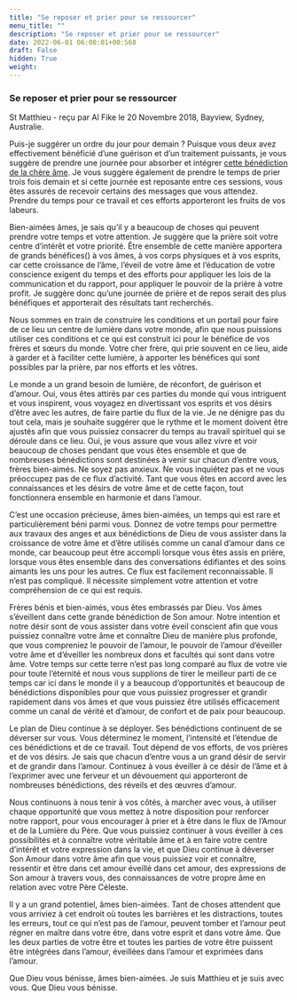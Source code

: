 ```yaml
---
title: "Se reposer et prier pour se ressourcer"
menu_title: ""
description: "Se reposer et prier pour se ressourcer"
date: 2022-06-01 06:00:01+00:568
draft: False
hidden: True
weight:
---
```

### Se reposer et prier pour se ressourcer

St Matthieu - reçu par Al Fike le 20 Novembre 2018, Bayview, Sydney, Australie.

Puis-je suggérer un ordre du jour pour demain ? Puisque vous deux avez effectivement bénéficié d’une guérison et d’un traitement puissants, je vous suggère de prendre une journée pour absorber et intégrer [cette bénédiction de la chère âme](/fr-contemporary-messages/fr-contemporary-messages-by-date-order/fr-contemporary-messages-2018/fr-2018-11-20-1-af-confucius/). Je vous suggère également de prendre le temps de prier trois fois demain et si cette journée est reposante entre ces sessions, vous êtes assurés de recevoir certains des messages que vous attendez. Prendre du temps pour ce travail et ces efforts apporteront les fruits de vos labeurs.

Bien-aimées âmes, je sais qu’il y a beaucoup de choses qui peuvent prendre votre temps et votre attention. Je suggère que la prière soit votre centre d’intérêt et votre priorité. Être ensemble de cette manière apportera de grands bénéfices() à vos âmes, à vos corps physiques et à vos esprits, car cette croissance de l’âme, l’éveil de votre âme et l’éducation de votre conscience exigent du temps et des efforts pour appliquer les lois de la communication et du rapport, pour appliquer le pouvoir de la prière à votre profit. Je suggère donc qu’une journée de prière et de repos serait des plus bénéfiques et apporterait des résultats tant recherchés.

Nous sommes en train de construire les conditions et un portail pour faire de ce lieu un centre de lumière dans votre monde, afin que nous puissions utiliser ces conditions et ce qui est construit ici pour le bénéfice de vos frères et sœurs du monde. Votre cher frère, qui prie souvent en ce lieu, aide à garder et à faciliter cette lumière, à apporter les bénéfices qui sont possibles par la prière, par nos efforts et les vôtres.

Le monde a un grand besoin de lumière, de réconfort, de guérison et d’amour. Oui, vous êtes attirés par ces parties du monde qui vous intriguent et vous inspirent, vous voyagez en divertissant vos esprits et vos désirs d’être avec les autres, de faire partie du flux de la vie. Je ne dénigre pas du tout cela, mais je souhaite suggérer que le rythme et le moment doivent être ajustés afin que vous puissiez consacrer du temps au travail spirituel qui se déroule dans ce lieu. Oui, je vous assure que vous allez vivre et voir beaucoup de choses pendant que vous êtes ensemble et que de nombreuses bénédictions sont destinées à venir sur chacun d’entre vous, frères bien-aimés. Ne soyez pas anxieux. Ne vous inquiétez pas et ne vous préoccupez pas de ce flux d’activité. Tant que vous êtes en accord avec les connaissances et les désirs de votre âme et de cette façon, tout fonctionnera ensemble en harmonie et dans l’amour.

C’est une occasion précieuse, âmes bien-aimées, un temps qui est rare et particulièrement béni parmi vous. Donnez de votre temps pour permettre aux travaux des anges et aux bénédictions de Dieu de vous assister dans la croissance de votre âme et d’être utilisés comme un canal d’amour dans ce monde, car beaucoup peut être accompli lorsque vous êtes assis en prière, lorsque vous êtes ensemble dans des conversations édifiantes et des soins aimants les uns pour les autres. Ce flux est facilement reconnaissable. Il n’est pas compliqué. Il nécessite simplement votre attention et votre compréhension de ce qui est requis.

Frères bénis et bien-aimés, vous êtes embrassés par Dieu. Vos âmes s’éveillent dans cette grande bénédiction de Son amour. Notre intention et notre désir sont de vous assister dans votre éveil conscient afin que vous puissiez connaître votre âme et connaître Dieu de manière plus profonde, que vous compreniez le pouvoir de l’amour, le pouvoir de l’amour d’éveiller votre âme et d’éveiller les nombreux dons et facultés qui sont dans votre âme. Votre temps sur cette terre n’est pas long comparé au flux de votre vie pour toute l’éternité et nous vous supplions de tirer le meilleur parti de ce temps car ici dans le monde il y a beaucoup d’opportunités et beaucoup de bénédictions disponibles pour que vous puissiez progresser et grandir rapidement dans vos âmes et que vous puissiez être utilisés efficacement comme un canal de vérité et d’amour, de confort et de paix pour beaucoup.

Le plan de Dieu continue à se déployer. Ses bénédictions continuent de se déverser sur vous. Vous déterminez le moment, l’intensité et l’étendue de ces bénédictions et de ce travail. Tout dépend de vos efforts, de vos prières et de vos désirs. Je sais que chacun d’entre vous a un grand désir de servir et de grandir dans l’amour. Continuez à vous éveiller à ce désir de l’âme et à l’exprimer avec une ferveur et un dévouement qui apporteront de nombreuses bénédictions, des réveils et des œuvres d’amour.

Nous continuons à nous tenir à vos côtés, à marcher avec vous, à utiliser chaque opportunité que vous mettez à notre disposition pour renforcer notre rapport, pour vous encourager à prier et à être dans le flux de l’Amour et de la Lumière du Père. Que vous puissiez continuer à vous éveiller à ces possibilités et à connaître votre véritable âme et à en faire votre centre d’intérêt et votre expression dans la vie, et que Dieu continue à déverser Son Amour dans votre âme afin que vous puissiez voir et connaître, ressentir et être dans cet amour éveillé dans cet amour, des expressions de Son amour à travers vous, des connaissances de votre propre âme en relation avec votre Père Céleste.

Il y a un grand potentiel, âmes bien-aimées. Tant de choses attendent que vous arriviez à cet endroit où toutes les barrières et les distractions, toutes les erreurs, tout ce qui n’est pas de l’amour, peuvent tomber et l’amour peut régner en maître dans votre être, dans votre esprit et dans votre âme. Que les deux parties de votre être et toutes les parties de votre être puissent être intégrées dans l’amour, éveillées dans l’amour et exprimées dans l’amour.

Que Dieu vous bénisse, âmes bien-aimées. Je suis Matthieu et je suis avec vous. Que Dieu vous bénisse.
